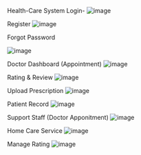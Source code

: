 Health-Care System
Login-
![image](https://github.com/user-attachments/assets/d03202cf-0f31-4205-8868-e4c9b994fa9a)

Register
![image](https://github.com/user-attachments/assets/3a54d00f-fd38-413f-8d96-293381142218)

Forgot Password

![image](https://github.com/user-attachments/assets/38029671-c07b-494c-bdf7-661d08326c03)

Doctor Dashboard (Appointment)
![image](https://github.com/user-attachments/assets/3bee57bc-8799-461b-8ef5-3bdc6af03451)

Rating & Review
![image](https://github.com/user-attachments/assets/15ce60e5-af40-4159-8e82-6f1d4319425c)


Upload Prescription
![image](https://github.com/user-attachments/assets/ed3cb450-0558-40a1-9f40-180806879993)

Patient Record
![image](https://github.com/user-attachments/assets/66605856-e073-4dde-88a2-a0aebe2cfd52)

Support Staff (Doctor Apponitment)
![image](https://github.com/user-attachments/assets/777ea14c-df60-4acb-b729-18d31f278767)

Home Care Service
![image](https://github.com/user-attachments/assets/99d54710-0779-4749-803f-b67b5e455e62)

Manage Rating
![image](https://github.com/user-attachments/assets/e01eb914-d84e-4e64-9786-053412470fbc)









